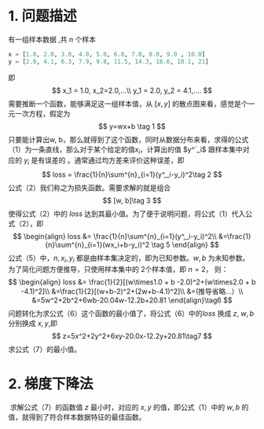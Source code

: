 # 1. 问题描述

有一组样本数据 ,共 $n$ 个样本

```python
x = [1.0, 2.0, 3.0, 4.0, 5.0, 6.0, 7.0, 8.0, 9.0 , 10.0]
y = [2.0, 4.1, 6.3, 7.9, 9.8, 11.5, 14.3, 16.6, 18.1, 21]
```

即
$$
x_1 = 1.0,  x_2=2.0,...\\
y_1 = 2.0, y_2 = 4.1,....
$$
 需要推断一个函数，能够满足这一组样本值，从 $[x, y]$ 的散点图来看，感觉是个一元一次方程，假定为
$$
y=wx+b \tag 1
$$
只要能计算出w, b，那么就得到了这个函数，同时从数据分布来看，求得的公式（1）为一条直线，那么对于某个给定的值$x_i$，计算出的值 $y^`_i$ 跟样本集中对应的 $y_i$ 是有误差的 。通常通过均方差来评价这种误差，即
$$
loss = \frac{1}{n}\sum^{n}_{i=1}(y^,_i-y_i)^2\tag 2
$$
公式（2）我们称之为损失函数。需要求解的就是组合
$$
[w, b]\tag 3
$$
使得公式（2）中的 $loss$ 达到其最小值。为了便于说明问题，将公式（1）代入公式（2），即
$$
\begin{align}
loss &= \frac{1}{n}\sum^{n}_{i=1}(y^,_i-y_i)^2\\
&=\frac{1}{n}\sum^{n}_{i=1}(wx_i+b-y_i)^2
\tag 5
\end{align}
$$
公式（5）中，$n,x_i, y_i$ 都是由样本集决定的，即为已知参数。$w, b$ 为未知参数。为了简化问题方便推导，只使用样本集中的 2个样本值，即 $n = 2$， 则： 
$$
\begin{align}
loss &= \frac{1}{2}[(w\times1.0 + b -2.0)^2+(w\times2.0 + b -4.1)^2]\\
&=\frac{1}{2}[(w+b-2)^2+(2w+b-4.1)^2]\\
&=(推导省略...）\\
&=5w^2+2b^2+6wb-20.04w-12.2b+20.81
\end{align}\tag6
$$
问题转化为求公式（6）这个函数的最小值了，将公式（6）中的$loss$ 换成 $z$,  $w,b$分别换成 $x, y$,即
$$
z=5x^2+2y^2+6xy-20.0x-12.2y+20.81\tag7
$$
求公式（7）的最小值。

# 2. 梯度下降法

​    求解公式（7）的函数值 $z$ 最小时，对应的 $x, y$ 的值，即公式（1）中的 $w, b$ 的值，就得到了符合样本数据特征的最佳函数。





